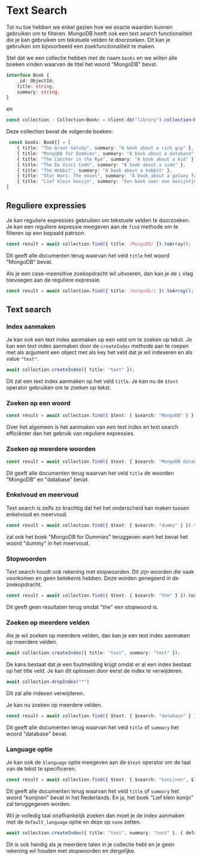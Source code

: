 # Text Search

Tot nu toe hebben we enkel gezien hoe we exacte waarden kunnen gebruiken om te filteren. MongoDB heeft ook een text search functionaliteit die je kan gebruiken om tekstuele velden te doorzoeken. Dit kan je gebruiken om bijvoorbeeld een zoekfunctionaliteit te maken.

Stel dat we een collectie hebben met de naam `books` en we willen alle boeken vinden waarvan de titel het woord "MongoDB" bevat. 

```typescript
interface Book {
    _id: ObjectId;
    title: string;
    summary: string;
}
```

en

```typescript
const collection : Collection<Book> = client.db("library").collection<Book>("books");
```

Deze collection bevat de volgende boeken: 

```typescript
 const books: Book[] = [
    { title: "The Great Gatsby", summary: "A book about a rich guy" },
    { title: "MongoDB for Dummies", summary: "A book about a database" },
    { title: "The Catcher in the Rye", summary: "A book about a kid" },
    { title: "The Da Vinci Code", summary: "A book about a code" },
    { title: "The Hobbit", summary: "A book about a hobbit" },
    { title: "Star Wars: The novel", summary: "A book about a galaxy far far away" },
    { title: "Lief klein konijn", summary: "Een boek over een konijntje" }
]
```


## Reguliere expressies

Je kan reguliere expressies gebruiken om tekstuele velden te doorzoeken. Je kan een reguliere expressie meegeven aan de `find` methode om te filteren op een bepaald patroon. 

```typescript
const result = await collection.find({ title: /MongoDB/ }).toArray();
```

Dit geeft alle documenten terug waarvan het veld `title` het woord "MongoDB" bevat.

Als je een case-insensitive zoekopdracht wil uitvoeren, dan kan je de `i` vlag toevoegen aan de reguliere expressie.

```typescript
const result = await collection.find({ title: /mongodb/i }).toArray();
```

## Text search

### Index aanmaken

Je kan ook een text index aanmaken op een veld om te zoeken op tekst. Je kan een text index aanmaken door de `createIndex` methode aan te roepen met als argument een object met als key het veld dat je wil indexeren en als value `"text"`. 

```typescript
await collection.createIndex({ title: "text" });
```

Dit zal een text index aanmaken op het veld `title`. Je kan nu de `$text` operator gebruiken om te zoeken op tekst.

### Zoeken op een woord

```typescript
const result = await collection.find({ $text: { $search: "MongoDB" } }).toArray();
```

Over het algemeen is het aanmaken van een text index en text search efficiënter dan het gebruik van reguliere expressies. 

### Zoeken op meerdere woorden

```typescript
const result = await collection.find({ $text: { $search: "MongoDB database" } }).toArray();
```

Dit geeft alle documenten terug waarvan het veld `title` de woorden "MongoDB" en "database" bevat.

### Enkelvoud en meervoud

Text search is zelfs zo krachtig dat het het onderscheid kan maken tussen enkelvoud en meervoud.

```typescript
const result = await collection.find({ $text: { $search: "dummy" } }).toArray();
```

zal ook het boek "MongoDB for Dummies" teruggeven want het bevat het woord "dummy" in het meervoud.

### Stopwoorden

Text search houdt ook rekening met stopwoorden. Dit zijn woorden die vaak voorkomen en geen betekenis hebben. Deze worden genegeerd in de zoekopdracht. 

```typescript
const result = await collection.find({ $text: { $search: "the" } }).toArray();
```

Dit geeft geen resultaten terug omdat "the" een stopwoord is.

### Zoeken op meerdere velden

Als je wil zoeken op meerdere velden, dan kan je een text index aanmaken op meerdere velden.

```typescript
await collection.createIndex({ title: "text", summary: "text" });
```

De kans bestaat dat je een foutmelding krijgt omdat er al een index bestaat op het title veld. Je kan dit oplossen door eerst de index te verwijderen.

```typescript
await collection.dropIndex("*")
```

Dit zal alle indexen verwijderen.

Je kan nu zoeken op meerdere velden.

```typescript
const result = await collection.find({ $text: { $search: "database" } }).toArray();
```

Dit geeft alle documenten terug waarvan het veld `title` of `summary` het woord "database" bevat.

### Language optie

Je kan ook de `$language` optie meegeven aan de `$text` operator om de taal van de tekst te specificeren.

```typescript
const result = await collection.find({ $text: { $search: "konijnen", $language: "nl" } }).toArray();
```

Dit geeft alle documenten terug waarvan het veld `title` of `summary` het woord "konijnen" bevat in het Nederlands. En ja, het boek "Lief klein konijn" zal teruggegeven worden.

Wil je volledig taal onafhankelijk zoeken dan moet je de index aanmaken met de `default_language` optie en deze op `none` zetten.

```typescript
await collection.createIndex({ title: "text", summary: "text" }, { default_language: "none" });
```

Dit is ook handig als je meerdere talen in je collectie hebt en je geen rekening wil houden met stopwoorden en dergelijke.